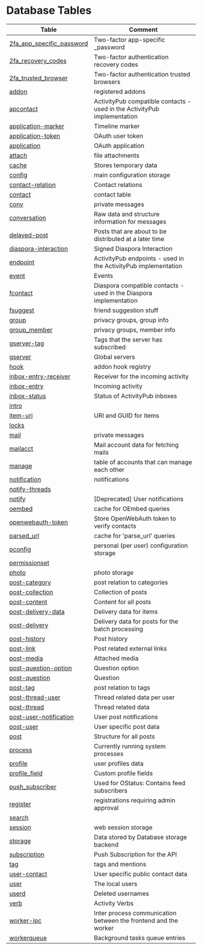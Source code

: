 # Database Tables

| Table                                                          | Comment                                                                  |
| -------------------------------------------------------------- | ------------------------------------------------------------------------ |
| [2fa_app_specific_password](./db_2fa_app_specific_password.md) | Two-factor app-specific _password                                        |
| [2fa_recovery_codes](./db_2fa_recovery_codes.md)               | Two-factor authentication recovery codes                                 |
| [2fa_trusted_browser](./db_2fa_trusted_browser.md)             | Two-factor authentication trusted browsers                               |
| [addon](./db_addon.md)                                         | registered addons                                                        |
| [apcontact](./db_apcontact.md)                                 | ActivityPub compatible contacts - used in the ActivityPub implementation |
| [application-marker](./db_application-marker.md)               | Timeline marker                                                          |
| [application-token](./db_application-token.md)                 | OAuth user token                                                         |
| [application](./db_application.md)                             | OAuth application                                                        |
| [attach](./db_attach.md)                                       | file attachments                                                         |
| [cache](./db_cache.md)                                         | Stores temporary data                                                    |
| [config](./db_config.md)                                       | main configuration storage                                               |
| [contact-relation](./db_contact-relation.md)                   | Contact relations                                                        |
| [contact](./db_contact.md)                                     | contact table                                                            |
| [conv](./db_conv.md)                                           | private messages                                                         |
| [conversation](./db_conversation.md)                           | Raw data and structure information for messages                          |
| [delayed-post](./db_delayed-post.md)                           | Posts that are about to be distributed at a later time                   |
| [diaspora-interaction](./db_diaspora-interaction.md)           | Signed Diaspora Interaction                                              |
| [endpoint](./db_endpoint.md)                                   | ActivityPub endpoints - used in the ActivityPub implementation           |
| [event](./db_event.md)                                         | Events                                                                   |
| [fcontact](./db_fcontact.md)                                   | Diaspora compatible contacts - used in the Diaspora implementation       |
| [fsuggest](./db_fsuggest.md)                                   | friend suggestion stuff                                                  |
| [group](./db_group.md)                                         | privacy groups, group info                                               |
| [group_member](./db_group_member.md)                           | privacy groups, member info                                              |
| [gserver-tag](./db_gserver-tag.md)                             | Tags that the server has subscribed                                      |
| [gserver](./db_gserver.md)                                     | Global servers                                                           |
| [hook](./db_hook.md)                                           | addon hook registry                                                      |
| [inbox-entry-receiver](./db_inbox-entry-receiver.md)           | Receiver for the incoming activity                                       |
| [inbox-entry](./db_inbox-entry.md)                             | Incoming activity                                                        |
| [inbox-status](./db_inbox-status.md)                           | Status of ActivityPub inboxes                                            |
| [intro](./db_intro.md)                                         |                                                                          |
| [item-uri](./db_item-uri.md)                                   | URI and GUID for items                                                   |
| [locks](./db_locks.md)                                         |                                                                          |
| [mail](./db_mail.md)                                           | private messages                                                         |
| [mailacct](./db_mailacct.md)                                   | Mail account data for fetching mails                                     |
| [manage](./db_manage.md)                                       | table of accounts that can manage each other                             |
| [notification](./db_notification.md)                           | notifications                                                            |
| [notify-threads](./db_notify-threads.md)                       |                                                                          |
| [notify](./db_notify.md)                                       | [Deprecated] User notifications                                          |
| [oembed](./db_oembed.md)                                       | cache for OEmbed queries                                                 |
| [openwebauth-token](./db_openwebauth-token.md)                 | Store OpenWebAuth token to verify contacts                               |
| [parsed_url](./db_parsed_url.md)                               | cache for 'parse_url' queries                                            |
| [pconfig](./db_pconfig.md)                                     | personal (per user) configuration storage                                |
| [permissionset](./db_permissionset.md)                         |                                                                          |
| [photo](./db_photo.md)                                         | photo storage                                                            |
| [post-category](./db_post-category.md)                         | post relation to categories                                              |
| [post-collection](./db_post-collection.md)                     | Collection of posts                                                      |
| [post-content](./db_post-content.md)                           | Content for all posts                                                    |
| [post-delivery-data](./db_post-delivery-data.md)               | Delivery data for items                                                  |
| [post-delivery](./db_post-delivery.md)                         | Delivery data for posts for the batch processing                         |
| [post-history](./db_post-history.md)                           | Post history                                                             |
| [post-link](./db_post-link.md)                                 | Post related external links                                              |
| [post-media](./db_post-media.md)                               | Attached media                                                           |
| [post-question-option](./db_post-question-option.md)           | Question option                                                          |
| [post-question](./db_post-question.md)                         | Question                                                                 |
| [post-tag](./db_post-tag.md)                                   | post relation to tags                                                    |
| [post-thread-user](./db_post-thread-user.md)                   | Thread related data per user                                             |
| [post-thread](./db_post-thread.md)                             | Thread related data                                                      |
| [post-user-notification](./db_post-user-notification.md)       | User post notifications                                                  |
| [post-user](./db_post-user.md)                                 | User specific post data                                                  |
| [post](./db_post.md)                                           | Structure for all posts                                                  |
| [process](./db_process.md)                                     | Currently running system processes                                       |
| [profile](./db_profile.md)                                     | user profiles data                                                       |
| [profile_field](./db_profile_field.md)                         | Custom profile fields                                                    |
| [push_subscriber](./db_push_subscriber.md)                     | Used for OStatus: Contains feed subscribers                              |
| [register](./db_register.md)                                   | registrations requiring admin approval                                   |
| [search](./db_search.md)                                       |                                                                          |
| [session](./db_session.md)                                     | web session storage                                                      |
| [storage](./db_storage.md)                                     | Data stored by Database storage backend                                  |
| [subscription](./db_subscription.md)                           | Push Subscription for the API                                            |
| [tag](./db_tag.md)                                             | tags and mentions                                                        |
| [user-contact](./db_user-contact.md)                           | User specific public contact data                                        |
| [user](./db_user.md)                                           | The local users                                                          |
| [userd](./db_userd.md)                                         | Deleted usernames                                                        |
| [verb](./db_verb.md)                                           | Activity Verbs                                                           |
| [worker-ipc](./db_worker-ipc.md)                               | Inter process communication between the frontend and the worker          |
| [workerqueue](./db_workerqueue.md)                             | Background tasks queue entries                                           |
